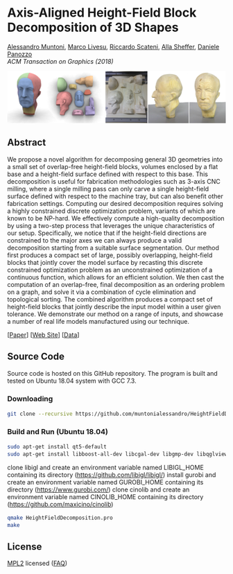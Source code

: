 # Axis-Aligned Height-Field Block Decomposition of 3D Shapes

[Alessandro Muntoni](http://vcg.isti.cnr.it/~muntoni/), [Marco Livesu](http://pers.ge.imati.cnr.it/livesu/), [Riccardo Scateni](http://people.unica.it/riccardoscateni/), [Alla Sheffer](https://www.cs.ubc.ca/~sheffa/), [Daniele Panozzo](http://cs.nyu.edu/~panozzo/)<br/>
*ACM Transaction on Graphics (2018)*<br/>

![alt text](misc/teaser.png)

## Abstract
We propose a novel algorithm for decomposing general 3D geometries into a small set of overlap-free height-field blocks, volumes enclosed by a
flat base and a height-field surface defined with respect to this base. This decomposition is useful for fabrication methodologies such as 3-axis CNC
milling, where a single milling pass can only carve a single height-field surface defined with respect to the machine tray, but can also benefit other
fabrication settings. Computing our desired decomposition requires solving a highly constrained discrete optimization problem, variants of which are
known to be NP-hard. We effectively compute a high-quality decomposition by using a two-step process that leverages the unique characteristics of our
setup. Specifically, we notice that if the height-field directions are constrained to the major axes we can always produce a valid decomposition starting
from a suitable surface segmentation. Our method first produces a compact set of large, possibly overlapping, height-field blocks that jointly cover the
model surface by recasting this discrete constrained optimization problem as an unconstrained optimization of a continuous function, which allows
for an efficient solution. We then cast the computation of an overlap-free, final decomposition as an ordering problem on a graph, and solve it via a
combination of cycle elimination and topological sorting. The combined algorithm produces a compact set of height-field blocks that jointly describe
the input model within a user given tolerance. We demonstrate our method on a range of inputs, and showcase a number of real life models manufactured
using our technique.

\[[Paper](misc/paper.pdf)\]
\[[Web Site](http://pers.ge.imati.cnr.it/livesu/papers/MLSSP18/MLSSP18.html)\]
\[[Data](misc/results/)\]

## Source Code
Source code is hosted on this GitHub repository. The program is built and tested on Ubuntu 18.04 system with GCC 7.3.

### Downloading
```bash
git clone --recursive https://github.com/muntonialessandro/HeightFieldDecomposition.git
```
### Build and Run (Ubuntu 18.04)
```bash
sudo apt-get install qt5-default
sudo apt-get install libboost-all-dev libcgal-dev libgmp-dev libqglviewer-dev-qt5 libeigen3-dev
```

clone libigl and create an environment variable named LIBIGL_HOME containing its directory (https://github.com/libigl/libigl/)
install gurobi and create an environment variable named GUROBI_HOME containing its directory (https://www.gurobi.com/)
clone cinolib and create an environment variable named CINOLIB_HOME containing its directory (https://github.com/maxicino/cinolib)

```bash
qmake HeightFieldDecomposition.pro
make
```

## License
[MPL2](http://www.mozilla.org/MPL/2.0/) licensed
([FAQ](http://www.mozilla.org/MPL/2.0/FAQ.html))



